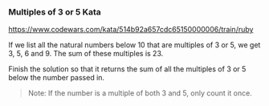 ### Multiples of 3 or 5 Kata

https://www.codewars.com/kata/514b92a657cdc65150000006/train/ruby

If we list all the natural numbers below 10 that are multiples of 3 or 5, we get 3, 5, 6 and 9. The sum of these multiples is 23.

Finish the solution so that it returns the sum of all the multiples of 3 or 5 below the number passed in.

>Note: If the number is a multiple of both 3 and 5, only count it once.
